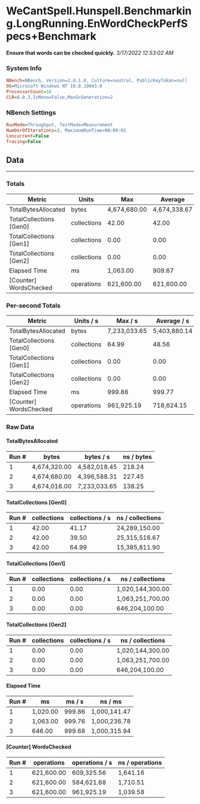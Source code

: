 ﻿# WeCantSpell.Hunspell.Benchmarking.LongRunning.EnWordCheckPerfSpecs+Benchmark
__Ensure that words can be checked quickly.__
_3/17/2022 12:53:02 AM_
### System Info
```ini
NBench=NBench, Version=2.0.1.0, Culture=neutral, PublicKeyToken=null
OS=Microsoft Windows NT 10.0.19043.0
ProcessorCount=16
CLR=6.0.3,IsMono=False,MaxGcGeneration=2
```

### NBench Settings
```ini
RunMode=Throughput, TestMode=Measurement
NumberOfIterations=3, MaximumRunTime=00:00:01
Concurrent=False
Tracing=False
```

## Data
-------------------

### Totals
|          Metric |           Units |             Max |         Average |             Min |          StdDev |
|---------------- |---------------- |---------------- |---------------- |---------------- |---------------- |
|TotalBytesAllocated |           bytes |    4,674,680.00 |    4,674,338.67 |    4,674,016.00 |          332.39 |
|TotalCollections [Gen0] |     collections |           42.00 |           42.00 |           42.00 |            0.00 |
|TotalCollections [Gen1] |     collections |            0.00 |            0.00 |            0.00 |            0.00 |
|TotalCollections [Gen2] |     collections |            0.00 |            0.00 |            0.00 |            0.00 |
|    Elapsed Time |              ms |        1,063.00 |          909.67 |          646.00 |          229.35 |
|[Counter] WordsChecked |      operations |      621,600.00 |      621,600.00 |      621,600.00 |            0.00 |

### Per-second Totals
|          Metric |       Units / s |         Max / s |     Average / s |         Min / s |      StdDev / s |
|---------------- |---------------- |---------------- |---------------- |---------------- |---------------- |
|TotalBytesAllocated |           bytes |    7,233,033.65 |    5,403,880.14 |    4,396,588.31 |    1,586,804.34 |
|TotalCollections [Gen0] |     collections |           64.99 |           48.56 |           39.50 |           14.26 |
|TotalCollections [Gen1] |     collections |            0.00 |            0.00 |            0.00 |            0.00 |
|TotalCollections [Gen2] |     collections |            0.00 |            0.00 |            0.00 |            0.00 |
|    Elapsed Time |              ms |          999.86 |          999.77 |          999.68 |            0.09 |
|[Counter] WordsChecked |      operations |      961,925.19 |      718,624.15 |      584,621.68 |      211,066.62 |

### Raw Data
#### TotalBytesAllocated
|           Run # |           bytes |       bytes / s |      ns / bytes |
|---------------- |---------------- |---------------- |---------------- |
|               1 |    4,674,320.00 |    4,582,018.45 |          218.24 |
|               2 |    4,674,680.00 |    4,396,588.31 |          227.45 |
|               3 |    4,674,016.00 |    7,233,033.65 |          138.25 |

#### TotalCollections [Gen0]
|           Run # |     collections | collections / s |ns / collections |
|---------------- |---------------- |---------------- |---------------- |
|               1 |           42.00 |           41.17 |   24,289,150.00 |
|               2 |           42.00 |           39.50 |   25,315,516.67 |
|               3 |           42.00 |           64.99 |   15,385,811.90 |

#### TotalCollections [Gen1]
|           Run # |     collections | collections / s |ns / collections |
|---------------- |---------------- |---------------- |---------------- |
|               1 |            0.00 |            0.00 |1,020,144,300.00 |
|               2 |            0.00 |            0.00 |1,063,251,700.00 |
|               3 |            0.00 |            0.00 |  646,204,100.00 |

#### TotalCollections [Gen2]
|           Run # |     collections | collections / s |ns / collections |
|---------------- |---------------- |---------------- |---------------- |
|               1 |            0.00 |            0.00 |1,020,144,300.00 |
|               2 |            0.00 |            0.00 |1,063,251,700.00 |
|               3 |            0.00 |            0.00 |  646,204,100.00 |

#### Elapsed Time
|           Run # |              ms |          ms / s |         ns / ms |
|---------------- |---------------- |---------------- |---------------- |
|               1 |        1,020.00 |          999.86 |    1,000,141.47 |
|               2 |        1,063.00 |          999.76 |    1,000,236.78 |
|               3 |          646.00 |          999.68 |    1,000,315.94 |

#### [Counter] WordsChecked
|           Run # |      operations |  operations / s | ns / operations |
|---------------- |---------------- |---------------- |---------------- |
|               1 |      621,600.00 |      609,325.56 |        1,641.16 |
|               2 |      621,600.00 |      584,621.68 |        1,710.51 |
|               3 |      621,600.00 |      961,925.19 |        1,039.58 |



